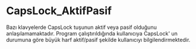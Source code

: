 # CapsLock_AktifPasif
Bazı klavyelerde CapsLock tuşunun aktif veya pasif olduğunu anlaşılamamaktadır. Program çalıştırıldığında kullanıcıya CapsLock' un durumuna göre büyük harf aktif/pasif şekilde kullanıcıyı bilgilendirmektedir.
